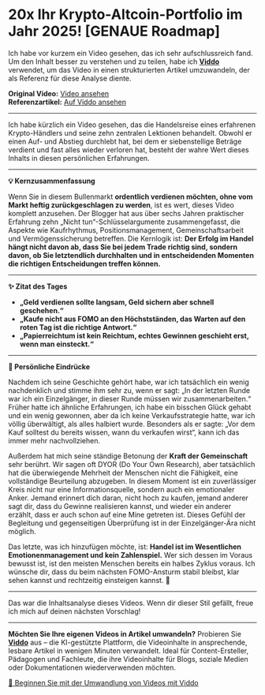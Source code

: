 # 20x Ihr Krypto-Altcoin-Portfolio im Jahr 2025! [GENAUE Roadmap]

Ich habe vor kurzem ein Video gesehen, das ich sehr aufschlussreich fand. Um den Inhalt besser zu verstehen und zu teilen, habe ich **[Viddo](https://viddo.pro/)** verwendet, um das Video in einen strukturierten Artikel umzuwandeln, der als Referenz für diese Analyse diente.

**Original Video:** [Video ansehen](https://www.youtube.com/watch?v=q2vykOr2zic)  
**Referenzartikel:** [Auf Viddo ansehen](https://viddo.pro/zh/video-result/67bb32df-bd55-4610-935d-d2d69ee5ea5f)

---

Ich habe kürzlich ein Video gesehen, das die Handelsreise eines erfahrenen Krypto-Händlers und seine zehn zentralen Lektionen behandelt. Obwohl er einen Auf- und Abstieg durchlebt hat, bei dem er siebenstellige Beträge verdient und fast alles wieder verloren hat, besteht der wahre Wert dieses Inhalts in diesen persönlichen Erfahrungen.

---

**💡 Kernzusammenfassung**

Wenn Sie in diesem Bullenmarkt **ordentlich verdienen möchten, ohne vom Markt heftig zurückgeschlagen zu werden**, ist es wert, dieses Video komplett anzusehen. Der Blogger hat aus über sechs Jahren praktischer Erfahrung zehn „Nicht tun“-Schlüsselargumente zusammengefasst, die Aspekte wie Kaufrhythmus, Positionsmanagement, Gemeinschaftsarbeit und Vermögenssicherung betreffen. Die Kernlogik ist: **Der Erfolg im Handel hängt nicht davon ab, dass Sie bei jedem Trade richtig sind, sondern davon, ob Sie letztendlich durchhalten und in entscheidenden Momenten die richtigen Entscheidungen treffen können.**

---

**✨ Zitat des Tages**

- **„Geld verdienen sollte langsam, Geld sichern aber schnell geschehen.“**
- **„Kaufe nicht aus FOMO an den Höchstständen, das Warten auf den roten Tag ist die richtige Antwort.“**
- **„Papierreichtum ist kein Reichtum, echtes Gewinnen geschieht erst, wenn man einsteckt.“**

---

**🧠 Persönliche Eindrücke**

Nachdem ich seine Geschichte gehört habe, war ich tatsächlich ein wenig nachdenklich und stimme ihm sehr zu, wenn er sagt: „In der letzten Runde war ich ein Einzelgänger, in dieser Runde müssen wir zusammenarbeiten.“ Früher hatte ich ähnliche Erfahrungen, ich habe ein bisschen Glück gehabt und ein wenig gewonnen, aber da ich keine Verkaufsstrategie hatte, war ich völlig überwältigt, als alles halbiert wurde. Besonders als er sagte: „Vor dem Kauf solltest du bereits wissen, wann du verkaufen wirst“, kann ich das immer mehr nachvollziehen.

Außerdem hat mich seine ständige Betonung der **Kraft der Gemeinschaft** sehr berührt. Wir sagen oft DYOR (Do Your Own Research), aber tatsächlich hat die überwiegende Mehrheit der Menschen nicht die Fähigkeit, eine vollständige Beurteilung abzugeben. In diesem Moment ist ein zuverlässiger Kreis nicht nur eine Informationsquelle, sondern auch ein emotionaler Anker. Jemand erinnert dich daran, nicht hoch zu kaufen, jemand anderer sagt dir, dass du Gewinne realisieren kannst, und wieder ein anderer erzählt, dass er auch schon auf eine Mine getreten ist. Dieses Gefühl der Begleitung und gegenseitigen Überprüfung ist in der Einzelgänger-Ära nicht möglich.

Das letzte, was ich hinzufügen möchte, ist: **Handel ist im Wesentlichen Emotionenmanagement und kein Zahlenspiel.** Wer sich dessen im Voraus bewusst ist, ist den meisten Menschen bereits ein halbes Zyklus voraus. Ich wünsche dir, dass du beim nächsten FOMO-Ansturm stabil bleibst, klar sehen kannst und rechtzeitig einsteigen kannst. 💪

---

Das war die Inhaltsanalyse dieses Videos. Wenn dir dieser Stil gefällt, freue ich mich auf deinen nächsten Vorschlag! 

---

**Möchten Sie Ihre eigenen Videos in Artikel umwandeln?** Probieren Sie **[Viddo](https://viddo.pro/)** aus – die KI-gestützte Plattform, die Videoinhalte in ansprechende, lesbare Artikel in wenigen Minuten verwandelt. Ideal für Content-Ersteller, Pädagogen und Fachleute, die ihre Videoinhalte für Blogs, soziale Medien oder Dokumentationen wiederverwenden möchten.

[🚀 Beginnen Sie mit der Umwandlung von Videos mit Viddo](https://viddo.pro/)